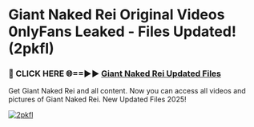 # Giant Naked Rei Original Videos 0nlyFans Leaked - Files Updated! (2pkfl)

<h3>🔴 CLICK HERE 🌐==►► <a href="https://tinyurl.com/yckcrads" rel="nofollow">Giant Naked Rei Updated Files</a></h3>

Get Giant Naked Rei and all content. Now you can access all videos and pictures of Giant Naked Rei. New Updated Files 2025!

[![2pkfl](https://i.imgur.com/hpKpOFt.gif)](https://tinyurl.com/yckcrads)
